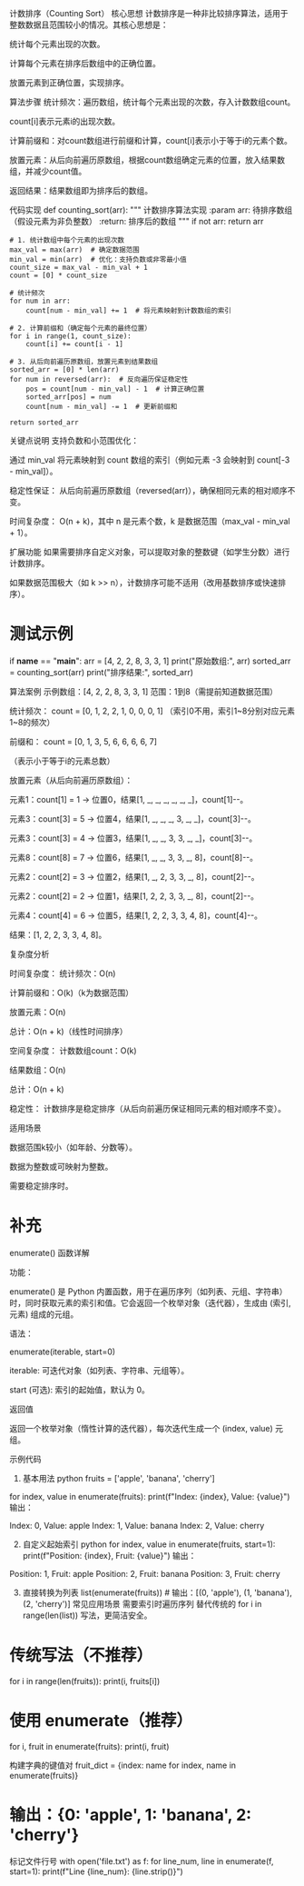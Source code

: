 计数排序（Counting Sort）
核心思想
计数排序是一种非比较排序算法，适用于整数数据且范围较小的情况。其核心思想是：

统计每个元素出现的次数。

计算每个元素在排序后数组中的正确位置。

放置元素到正确位置，实现排序。

算法步骤
统计频次：遍历数组，统计每个元素出现的次数，存入计数数组count。

count[i]表示元素i的出现次数。

计算前缀和：对count数组进行前缀和计算，count[i]表示小于等于i的元素个数。

放置元素：从后向前遍历原数组，根据count数组确定元素的位置，放入结果数组，并减少count值。

返回结果：结果数组即为排序后的数组。

代码实现
def counting_sort(arr):
    """
    计数排序算法实现
    :param arr: 待排序数组（假设元素为非负整数）
    :return: 排序后的数组
    """
    if not arr:
        return arr

    # 1. 统计数组中每个元素的出现次数
    max_val = max(arr)  # 确定数据范围
    min_val = min(arr)  # 优化：支持负数或非零最小值
    count_size = max_val - min_val + 1
    count = [0] * count_size

    # 统计频次
    for num in arr:
        count[num - min_val] += 1  # 将元素映射到计数数组的索引

    # 2. 计算前缀和（确定每个元素的最终位置）
    for i in range(1, count_size):
        count[i] += count[i - 1]

    # 3. 从后向前遍历原数组，放置元素到结果数组
    sorted_arr = [0] * len(arr)
    for num in reversed(arr):  # 反向遍历保证稳定性
        pos = count[num - min_val] - 1  # 计算正确位置
        sorted_arr[pos] = num
        count[num - min_val] -= 1  # 更新前缀和

    return sorted_arr

关键点说明
支持负数和小范围优化：

通过 min_val 将元素映射到 count 数组的索引（例如元素 -3 会映射到 count[-3 - min_val]）。

稳定性保证：
从后向前遍历原数组（reversed(arr)），确保相同元素的相对顺序不变。

时间复杂度：
O(n + k)，其中 n 是元素个数，k 是数据范围（max_val - min_val + 1）。

扩展功能
如果需要排序自定义对象，可以提取对象的整数键（如学生分数）进行计数排序。

如果数据范围极大（如 k >> n），计数排序可能不适用（改用基数排序或快速排序）。

# 测试示例
if __name__ == "__main__":
    arr = [4, 2, 2, 8, 3, 3, 1]
    print("原始数组:", arr)
    sorted_arr = counting_sort(arr)
    print("排序结果:", sorted_arr)

算法案例
示例数组：[4, 2, 2, 8, 3, 3, 1]
范围：1到8（需提前知道数据范围）

统计频次：
count = [0, 1, 2, 2, 1, 0, 0, 0, 1]
（索引0不用，索引1~8分别对应元素1~8的频次）

前缀和：
count = [0, 1, 3, 5, 6, 6, 6, 6, 7]

（表示小于等于i的元素总数）

放置元素（从后向前遍历原数组）：

元素1：count[1] = 1 → 位置0，结果[1, _, _, _, _, _, _]，count[1]--。

元素3：count[3] = 5 → 位置4，结果[1, _, _, _, 3, _, _]，count[3]--。

元素3：count[3] = 4 → 位置3，结果[1, _, _, 3, 3, _, _]，count[3]--。

元素8：count[8] = 7 → 位置6，结果[1, _, _, 3, 3, _, 8]，count[8]--。

元素2：count[2] = 3 → 位置2，结果[1, _, 2, 3, 3, _, 8]，count[2]--。

元素2：count[2] = 2 → 位置1，结果[1, 2, 2, 3, 3, _, 8]，count[2]--。

元素4：count[4] = 6 → 位置5，结果[1, 2, 2, 3, 3, 4, 8]，count[4]--。

结果：[1, 2, 2, 3, 3, 4, 8]。

复杂度分析

时间复杂度：
统计频次：O(n)

计算前缀和：O(k)（k为数据范围）

放置元素：O(n)

总计：O(n + k)（线性时间排序）

空间复杂度：
计数数组count：O(k)

结果数组：O(n)

总计：O(n + k)

稳定性：
计数排序是稳定排序（从后向前遍历保证相同元素的相对顺序不变）。

适用场景

数据范围k较小（如年龄、分数等）。

数据为整数或可映射为整数。

需要稳定排序时。

# 补充
enumerate() 函数详解

功能：

enumerate() 是 Python 内置函数，用于在遍历序列（如列表、元组、字符串）时，同时获取元素的索引和值。它会返回一个枚举对象（迭代器），生成由 (索引, 元素) 组成的元组。

语法：

enumerate(iterable, start=0)

iterable: 可迭代对象（如列表、字符串、元组等）。

start (可选): 索引的起始值，默认为 0。

返回值

返回一个枚举对象（惰性计算的迭代器），每次迭代生成一个 (index, value) 元组。

示例代码

1. 基本用法
python
fruits = ['apple', 'banana', 'cherry']

for index, value in enumerate(fruits):
    print(f"Index: {index}, Value: {value}")
输出：

Index: 0, Value: apple
Index: 1, Value: banana
Index: 2, Value: cherry

2. 自定义起始索引
python
for index, value in enumerate(fruits, start=1):
    print(f"Position: {index}, Fruit: {value}")
输出：

Position: 1, Fruit: apple
Position: 2, Fruit: banana
Position: 3, Fruit: cherry

3. 直接转换为列表
list(enumerate(fruits))  # 输出：[(0, 'apple'), (1, 'banana'), (2, 'cherry')]
常见应用场景
需要索引时遍历序列
替代传统的 for i in range(len(list)) 写法，更简洁安全。

# 传统写法（不推荐）
for i in range(len(fruits)):
    print(i, fruits[i])

# 使用 enumerate（推荐）
for i, fruit in enumerate(fruits):
    print(i, fruit)

构建字典的键值对
fruit_dict = {index: name for index, name in enumerate(fruits)}
# 输出：{0: 'apple', 1: 'banana', 2: 'cherry'}

标记文件行号
with open('file.txt') as f:
    for line_num, line in enumerate(f, start=1):
        print(f"Line {line_num}: {line.strip()}")

